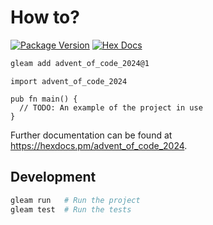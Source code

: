 # How to?

[![Package Version](https://img.shields.io/hexpm/v/advent_of_code_2024)](https://hex.pm/packages/advent_of_code_2024)
[![Hex Docs](https://img.shields.io/badge/hex-docs-ffaff3)](https://hexdocs.pm/advent_of_code_2024/)

```sh
gleam add advent_of_code_2024@1
```
```gleam
import advent_of_code_2024

pub fn main() {
  // TODO: An example of the project in use
}
```

Further documentation can be found at <https://hexdocs.pm/advent_of_code_2024>.

## Development

```sh
gleam run   # Run the project
gleam test  # Run the tests
```
